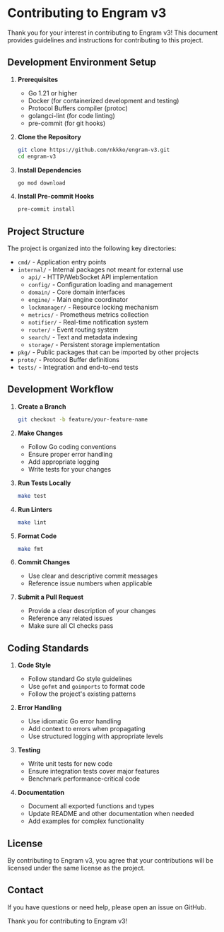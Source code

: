 # Contributing to Engram v3

Thank you for your interest in contributing to Engram v3! This document provides guidelines and instructions for contributing to this project.

## Development Environment Setup

1. **Prerequisites**
   - Go 1.21 or higher
   - Docker (for containerized development and testing)
   - Protocol Buffers compiler (protoc)
   - golangci-lint (for code linting)
   - pre-commit (for git hooks)

2. **Clone the Repository**
   ```bash
   git clone https://github.com/nkkko/engram-v3.git
   cd engram-v3
   ```

3. **Install Dependencies**
   ```bash
   go mod download
   ```

4. **Install Pre-commit Hooks**
   ```bash
   pre-commit install
   ```

## Project Structure

The project is organized into the following key directories:

- `cmd/` - Application entry points
- `internal/` - Internal packages not meant for external use
  - `api/` - HTTP/WebSocket API implementation
  - `config/` - Configuration loading and management
  - `domain/` - Core domain interfaces
  - `engine/` - Main engine coordinator
  - `lockmanager/` - Resource locking mechanism
  - `metrics/` - Prometheus metrics collection
  - `notifier/` - Real-time notification system
  - `router/` - Event routing system
  - `search/` - Text and metadata indexing
  - `storage/` - Persistent storage implementation
- `pkg/` - Public packages that can be imported by other projects
- `proto/` - Protocol Buffer definitions
- `tests/` - Integration and end-to-end tests

## Development Workflow

1. **Create a Branch**
   ```bash
   git checkout -b feature/your-feature-name
   ```

2. **Make Changes**
   - Follow Go coding conventions
   - Ensure proper error handling
   - Add appropriate logging
   - Write tests for your changes

3. **Run Tests Locally**
   ```bash
   make test
   ```

4. **Run Linters**
   ```bash
   make lint
   ```

5. **Format Code**
   ```bash
   make fmt
   ```

6. **Commit Changes**
   - Use clear and descriptive commit messages
   - Reference issue numbers when applicable

7. **Submit a Pull Request**
   - Provide a clear description of your changes
   - Reference any related issues
   - Make sure all CI checks pass

## Coding Standards

1. **Code Style**
   - Follow standard Go style guidelines
   - Use `gofmt` and `goimports` to format code
   - Follow the project's existing patterns

2. **Error Handling**
   - Use idiomatic Go error handling
   - Add context to errors when propagating
   - Use structured logging with appropriate levels

3. **Testing**
   - Write unit tests for new code
   - Ensure integration tests cover major features
   - Benchmark performance-critical code

4. **Documentation**
   - Document all exported functions and types
   - Update README and other documentation when needed
   - Add examples for complex functionality

## License

By contributing to Engram v3, you agree that your contributions will be licensed under the same license as the project.

## Contact

If you have questions or need help, please open an issue on GitHub.

Thank you for contributing to Engram v3!